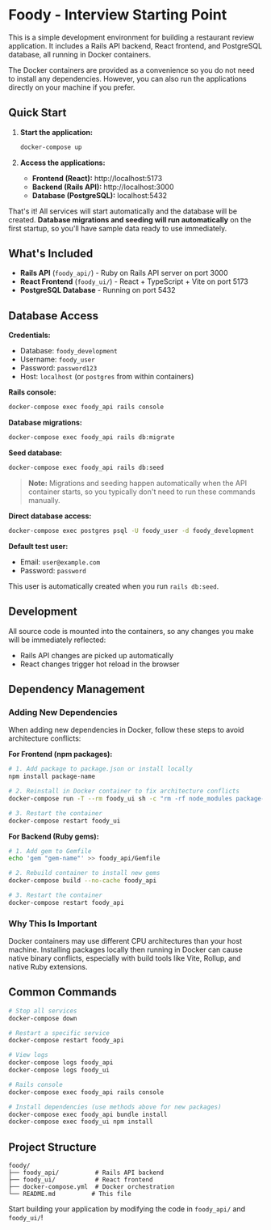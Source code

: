# Foody - Interview Starting Point

This is a simple development environment for building a restaurant review application. It includes a Rails API backend, React frontend, and PostgreSQL database, all running in Docker containers.

The Docker containers are provided as a convenience so you do not need to install any dependencies. However, you can also run the applications directly on your machine if you prefer.

## Quick Start

1. **Start the application:**
   ```bash
   docker-compose up
   ```

2. **Access the applications:**
   - **Frontend (React):** http://localhost:5173
   - **Backend (Rails API):** http://localhost:3000
   - **Database (PostgreSQL):** localhost:5432

That's it! All services will start automatically and the database will be created. **Database migrations and seeding will run automatically** on the first startup, so you'll have sample data ready to use immediately.

## What's Included

- **Rails API** (`foody_api/`) - Ruby on Rails API server on port 3000
- **React Frontend** (`foody_ui/`) - React + TypeScript + Vite on port 5173
- **PostgreSQL Database** - Running on port 5432

## Database Access

**Credentials:**
- Database: `foody_development`
- Username: `foody_user`
- Password: `password123`
- Host: `localhost` (or `postgres` from within containers)

**Rails console:**
```bash
docker-compose exec foody_api rails console
```

**Database migrations:**
```bash
docker-compose exec foody_api rails db:migrate
```

**Seed database:**
```bash
docker-compose exec foody_api rails db:seed
```

> **Note:** Migrations and seeding happen automatically when the API container starts, so you typically don't need to run these commands manually.

**Direct database access:**
```bash
docker-compose exec postgres psql -U foody_user -d foody_development
```

**Default test user:**
- Email: `user@example.com`
- Password: `password`

This user is automatically created when you run `rails db:seed`.

## Development

All source code is mounted into the containers, so any changes you make will be immediately reflected:

- Rails API changes are picked up automatically
- React changes trigger hot reload in the browser

## Dependency Management

### Adding New Dependencies

When adding new dependencies in Docker, follow these steps to avoid architecture conflicts:

**For Frontend (npm packages):**
```bash
# 1. Add package to package.json or install locally
npm install package-name

# 2. Reinstall in Docker container to fix architecture conflicts
docker-compose run -T --rm foody_ui sh -c "rm -rf node_modules package-lock.json && npm install"

# 3. Restart the container
docker-compose restart foody_ui
```

**For Backend (Ruby gems):**
```bash
# 1. Add gem to Gemfile
echo 'gem "gem-name"' >> foody_api/Gemfile

# 2. Rebuild container to install new gems
docker-compose build --no-cache foody_api

# 3. Restart the container
docker-compose restart foody_api
```

### Why This Is Important

Docker containers may use different CPU architectures than your host machine. Installing packages locally then running in Docker can cause native binary conflicts, especially with build tools like Vite, Rollup, and native Ruby extensions.

## Common Commands

```bash
# Stop all services
docker-compose down

# Restart a specific service
docker-compose restart foody_api

# View logs
docker-compose logs foody_api
docker-compose logs foody_ui

# Rails console
docker-compose exec foody_api rails console

# Install dependencies (use methods above for new packages)
docker-compose exec foody_api bundle install
docker-compose exec foody_ui npm install
```

## Project Structure

```
foody/
├── foody_api/          # Rails API backend
├── foody_ui/           # React frontend
├── docker-compose.yml  # Docker orchestration
└── README.md          # This file
```

Start building your application by modifying the code in `foody_api/` and `foody_ui/`!
